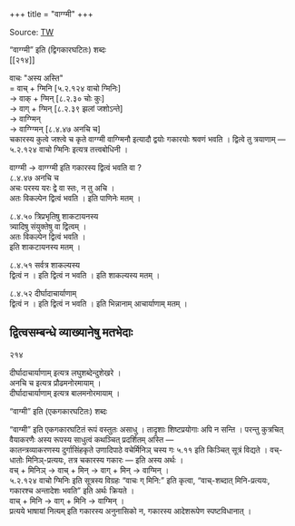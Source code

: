 +++
title = "वाग्ग्मी"
+++


Source: [TW](https://ashtadhyayi.com/courses/bhaashaapaak3/)

“वाग्ग्मी” इति (द्विगकारघटितः) शब्दः  
[[२१४]]

वाचः "अस्य अस्ति"  
= वाच् + ग्मिनि [५.२.१२४ वाचो ग्मिनिः]  
→ वाक् + ग्मिन् [८.२.३० चोः कुः]  
→‌ वाग् + ग्मिन् [८.२.३९ झलां जशोऽन्ते]  
→ वाग्ग्मिन्  
→ वाग्ग्ग्मिन् [८.४.४७ अनचि च]  
चकारस्य कुत्वे जश्त्वे च कृते वाग्ग्मी वाग्ग्मिनौ इत्यादौ द्वयोः गकारयोः श्रवणं भवति । द्वित्वे तु त्रयाणाम् — ५.२.१२४ वाचो ग्मिनिः इत्यत्र तत्त्वबोधिनी ।

वाग्ग्मी → वाग्ग्ग्मी इति गकारस्य द्वित्वं भवति वा ?    
८.४.४७ अनचि च  
अचः परस्य यरः द्वे वा स्तः, न तु अचि ।  
अतः  विकल्पेन द्वित्वं भवति । इति पाणिनेः मतम् ।

८.४.५० त्रिप्रभृतिषु शाकटायनस्य  
त्र्यादिषु संयुक्तेषु वा द्वित्वम् ।  
अतः विकल्पेन द्वित्वं भवति ।  
इति शाकटायनस्य मतम् ।

८.४.५१ सर्वत्र शाकल्यस्य  
द्वित्वं न । इति द्वित्वं न भवति । इति शाकल्यस्य मतम् ।

८.४.५२ दीर्घादाचार्याणाम्  
द्वित्वं न । इति द्वित्वं न भवति । इति भिन्नानाम् आचार्याणाम् मतम् ।


## द्वित्वसम्बन्धे व्याख्यानेषु मतभेदाः
२१४

दीर्घादाचार्याणाम् इत्यत्र लघुशब्देन्दुशेखरे ।  
अनचि च इत्यत्र प्रौढमनोरमायाम् ।  
दीर्घादाचार्याणाम् इत्यत्र बालमनोरमायाम् ।


“वाग्मी” इति (एकगकारघटितः) शब्दः

“वाग्मी” इति एकगकारघटितं रूपं वस्तुतः असाधु । तादृशाः शिष्टप्रयोगाः अपि न सन्ति । परन्तु कुत्रचित् वैयाकरणैः अस्य रूपस्य साधुत्वं कथञ्चित् प्रदर्शितम् अस्ति —  
कातन्त्रव्याकरणस्य दुर्गासिंहकृते उणादिपाठे वचेर्मिनिञ् चस्य गः ५.११ इति किञ्चित् सूत्रं विद्यते ।   वच्-धातोः मिनिञ्-प्रत्ययः, तत्र चकारस्य गकारः — इति अस्य अर्थः ।  
वच् + मिनिञ् →‌ वाच् + मिन् → वाग् + मिन् → वाग्मिन् ।  
५.२.१२४ वाचो ग्मिनिः इति सूत्रस्य विग्रहः “वाचः ग् मिनि:” इति कृत्वा, “वाच्-शब्दात् मिनि-प्रत्ययः, गकारश्च अन्तादेशः भवति” इति अर्थः क्रियते ।  
वाच् + मिनि → वाग् + मिनि → वाग्मिन् ।  
प्रत्यये भाषायां नित्यम् इति गकारस्य अनुनासिको न, गकारस्य आदेशरूपेण स्पष्टविधानात् । 

